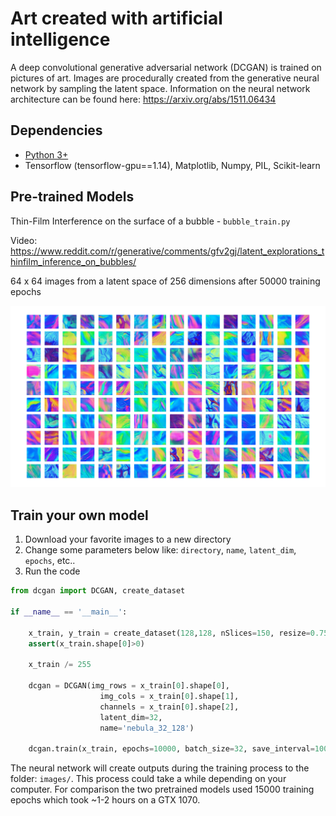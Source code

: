 # Art created with artificial intelligence
A deep convolutional generative adversarial network (DCGAN) is trained on pictures of art. Images are procedurally created from the generative neural network by sampling the latent space. Information on the neural network architecture can be found here: https://arxiv.org/abs/1511.06434

## Dependencies
- [Python 3+](https://www.anaconda.com/distribution/)
- Tensorflow (tensorflow-gpu==1.14), Matplotlib, Numpy, PIL, Scikit-learn

## Pre-trained Models
Thin-Film Interference on the surface of a bubble - `bubble_train.py`

Video: https://www.reddit.com/r/generative/comments/gfv2gj/latent_explorations_thinfilm_inference_on_bubbles/

64 x 64 images from a latent space of 256 dimensions after 50000 training epochs

![](bubble64_mosaic.png)

## Train your own model
1. Download your favorite images to a new directory
2. Change some parameters below like: `directory`, `name`, `latent_dim`, `epochs`, etc..
3. Run the code

```python 
from dcgan import DCGAN, create_dataset

if __name__ == '__main__':

    x_train, y_train = create_dataset(128,128, nSlices=150, resize=0.75, directory='space/')
    assert(x_train.shape[0]>0)

    x_train /= 255 

    dcgan = DCGAN(img_rows = x_train[0].shape[0],
                    img_cols = x_train[0].shape[1],
                    channels = x_train[0].shape[2], 
                    latent_dim=32,
                    name='nebula_32_128')
                    
    dcgan.train(x_train, epochs=10000, batch_size=32, save_interval=100)
```
The neural network will create outputs during the training process to the folder: `images/`. This process could take a while depending on your computer. For comparison the two pretrained models used 15000 training epochs which took ~1-2 hours on a GTX 1070. 
